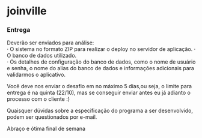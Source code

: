 # joinville

### Entrega
Deverão ser enviados para análise:  
·         O sistema no formato ZIP para realizar o deploy no servidor de aplicação.
·         O banco de dados utilizado.  
·         Os detalhes de configuração do banco de dados, como o nome de usuário e senha, o nome do alias do banco de dados e informações adicionais para validarmos o aplicativo.

Você deve nos enviar o desafio em no máximo 5 dias,ou seja, o limite para entrega é na quinta (22/10), mas se conseguir enviar antes eu já adianto o processo com o cliente :)

Quaisquer dúvidas sobre a especificação do programa a ser desenvolvido, podem ser questionados por e-mail.

Abraço e ótima final de semana

